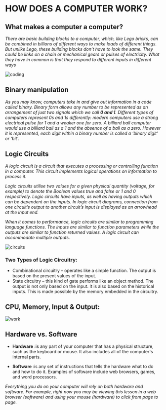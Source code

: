 # HOW DOES A COMPUTER WORK?


## What makes a computer a computer?
*There are basic building blocks to a computer, which, like Lego bricks, can be combined in billions of different ways to make loads of different things. But unlike Lego, these building blocks don’t have to look the same. They could be links on a chain or mechanical gears or pulses of electricity. What they have in common is that they respond to different inputs in different ways*

![coding](https://cdn.mathscareers.org.uk/wp-content/uploads/2012/07/BinaryCode.jpg)

## Binary manipulation
*As you may know, computers take in and give out information in a code called binary. Binary form allows any number to be represented as an arrangement of just two signals which we call **0 and 1**. Different types of computers represent 0s and 1s differently: modern computers use a strong electrical pulse for 1 and a weaker one for zero. A billiard ball computer would use a billiard ball as a 1 and the absence of a ball as a zero. However it is represented, each digit within a binary number is called a ‘binary digit’ or ‘bit’.*

## Logic Circuits

*A logic circuit is a circuit that executes a processing or controlling function in a computer.  This circuit implements logical operations on information to process it.*

*Logic circuits utilise two values for a given physical quantity (voltage, for example) to denote the Boolean values true and false or 1 and 0 respectively.  Logic circuits have inputs, as well as having outputs which can be dependent on the inputs.  In logic circuit diagrams, connection from one circuit’s output to another circuit’s input is displayed as an arrowhead at the input end.*

*When it comes to performance, logic circuits are similar to programming language functions.  The inputs are similar to function parameters while the outputs are similar to function returned values.  A logic circuit can accommodate multiple outputs.*

![circuits](https://aptitude.brainkart.com/media/subject/article-Electric-Circuits-rA3.jpg)

### Two Types of Logic Circuitry:

- Combinational circuitry – operates like a simple function. The output is based on the present values of the input.
- State circuitry – this kind of gate performs like an object method. The output is not only based on the input.  It is also based on the historical inputs.  This is made possible by the memory embedded in the circuitry.

## CPU, Memory, Input & Output:

![work](https://anniehuang926860638.files.wordpress.com/2018/10/cpuinputprocessingoutputstoragemousemonitorram.jpg?w=820)


## Hardware vs. Software

- **Hardware** :is any part of your computer that has a physical structure, such as the keyboard or mouse. It also includes all of the computer's internal parts.

- **Software** :is any set of instructions that tells the hardware what to do and how to do it. Examples of software include web browsers, games, and word processors.

_Everything you do on your computer will rely on both hardware and software. For example, right now you may be viewing this lesson in a web browser (software) and using your mouse (hardware) to click from page to page._



